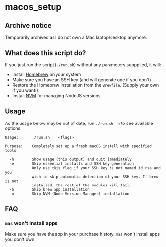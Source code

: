 # macos_setup

## Archive notice

Temporarily archived as I do not own a Mac laptop/desktop anymore.

## What does this script do?

If you just run the script (`./run.sh`) without any parameters suppplied, it will:

- Install [Homebrew](https://brew.sh) on your system
- Make sure you have an SSH key (and will generate one if you don't)
- Restore the Homebrew installation from the `Brewfile`. (Supply your own if you want!)
- Install [NVM](https://github.com/nvm-sh/nvm) for managing NodeJS versions

## Usage

As the usage below may be out of date, run `./run.sh -h` to see available options.

```
Usage:      ./run.sh    <flags>

Purpose:    Completely set up a fresh macOS install with specified tools

  -h        Show usage (this output) and quit immediately
  -e        Skip essential installs and SSH key generation
            Only use this flag if your SSH key is not named id_rsa and you
            wish to skip automatic detection of your SSH key. If brew is not
            installed, the rest of the modules will fail.
  -b        Skip brew app installation
  -n        Skip NVM (Node Version Manager) installation
```

## FAQ

### `mas` won't install apps

Make sure you have the app in your purchase history. `mas` won't install apps you don't own.
